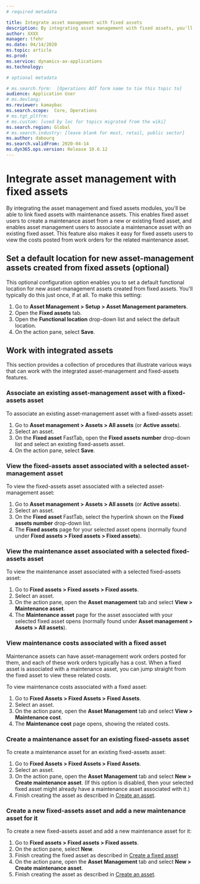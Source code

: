 ```yaml
---
# required metadata

title: Integrate asset management with fixed assets
description: By integrating asset management with fixed assets, you'll be able to link fixed assets with maintenance assets.
author: XXXX
manager: tfehr
ms.date: 04/14/2020
ms.topic: article
ms.prod: 
ms.service: dynamics-ax-applications
ms.technology: 

# optional metadata

# ms.search.form:  [Operations AOT form name to tie this topic to]
audience: Application User
# ms.devlang: 
ms.reviewer: kamaybac
ms.search.scope:  Core, Operations
# ms.tgt_pltfrm: 
# ms.custom: [used by loc for topics migrated from the wiki]
ms.search.region: Global
# ms.search.industry: [leave blank for most, retail, public sector]
ms.author: dabourq
ms.search.validFrom: 2020-04-14
ms.dyn365.ops.version: Release 10.0.12
---
```

<!-- KFM: add Dana's GitHub user name to metadata -->
# Integrate asset management with fixed assets

By integrating the asset management and fixed assets modules, you'll be able to link fixed assets with maintenance assets. This enables fixed asset users to create a maintenance asset from a new or existing fixed asset, and enables asset management users to associate a maintenance asset with an existing fixed asset. This feature also makes it easy for fixed assets users to view the costs posted from work orders for the related maintenance asset.

<!-- KFM: Is a "maintenance asset" the same as an "asset-management asset"? If so, we should describe this in the intro and then use just one of these terms in the rest of this topic. (I prefer "maintenance asset") -->

## Set a default location for new asset-management assets created from fixed assets (optional)

This optional configuration option enables you to set a default functional location for new asset-management assets created from fixed assets. You'll typically do this just once, if at all. To make this setting:

1. Go to **Asset Management > Setup > Asset Management parameters**.
1. Open the **Fixed assets** tab.
1. Open the **Functional location** drop-down list and select the default location.
1. On the action pane, select **Save**.

<!-- KFM: The labeling in the UI here suggests that we are choosing a functional location for *fixed assets*, not for *asset-management assets* (which aren't mentioned here). We should consider improving the labeling, though the tooltip helps to clarify this.  -->

## Work with integrated assets

This section provides a collection of procedures that illustrate various ways that can work with the integrated asset-management and fixed-assets features.

<!-- Maybe we should have a procedure that describes how to remove the asset association (eg, so we can make a new one).  -->

### Associate an existing asset-management asset with a fixed-assets asset

To associate an existing asset-management asset with a fixed-assets asset:

1. Go to **Asset management > Assets > All assets** (or **Active assets**).
1. Select an asset.
1. On the **Fixed asset** FastTab, open the **Fixed assets number** drop-down list and select an existing fixed-assets asset.
1. On the action pane, select **Save**.

### View the fixed-assets asset associated with a selected asset-management asset

To view the fixed-assets asset associated with a selected asset-management asset:

1. Go to **Asset management > Assets > All assets** (or **Active assets**).
1. Select an asset.
1. On the **Fixed asset** FastTab, select the hyperlink shown on the **Fixed assets number** drop-down list.
1. The **Fixed assets** page for your selected asset opens (normally found under **Fixed assets > Fixed assets > Fixed assets**).

### View the maintenance asset associated with a selected fixed-assets asset

To view the maintenance asset associated with a selected fixed-assets asset:

1. Go to **Fixed assets > Fixed assets > Fixed assets**.
1. Select an asset.
1. On the action pane, open the **Asset management** tab and select **View > Maintenance asset**.
1. The **Maintenance asset** page for the asset associated with your selected fixed asset opens (normally found under **Asset management > Assets > All assets**).

### View maintenance costs associated with a fixed asset

Maintenance assets can have asset-management work orders posted for them, and each of these work orders typically has a cost. When a fixed asset is associated with a maintenance asset, you can jump straight from the fixed asset to view these related costs.

<!-- KFM: This confused me, so I added the intro here. Please read and confirm that I have understood this correctly. -->
To view maintenance costs associated with a fixed asset:

1. Go to **Fixed Assets > Fixed Assets > Fixed Assets**.
1. Select an asset.
1. On the action pane, open the **Asset Management** tab and select **View > Maintenance cost**.
1. The **Maintenance cost** page opens, showing the related costs.

### Create a maintenance asset for an existing fixed-assets asset

To create a maintenance asset for an existing fixed-assets asset:

1. Go to **Fixed Assets > Fixed Assets > Fixed Assets**.
1. Select an asset.
1. On the action pane, open the **Asset Management** tab and select **New > Create maintenance asset**. (If this option is disabled, then your selected fixed asset might already have a  maintenance asset associated with it.)
1. Finish creating the asset as described in [Create an asset](../objects/create-an-object.md).

### Create a new fixed-assets asset and add a new maintenance asset for it
<!-- KFM: The following procedure seems redundant with the previous one. Maybe we should delete it. -->
To create a new fixed-assets asset and add a new maintenance asset for it:

1. Go to **Fixed assets > Fixed assets > Fixed assets**.
1. On the action pane, select **New**.
1. Finish creating the fixed asset as described in [Create a fixed asset](../../../finance/fixed-assets/tasks/create-fixed-asset.md)
1. On the action pane, open the **Asset Management** tab and select **New > Create maintenance asset**.
1. Finish creating the asset as described in [Create an asset](../objects/create-an-object.md).